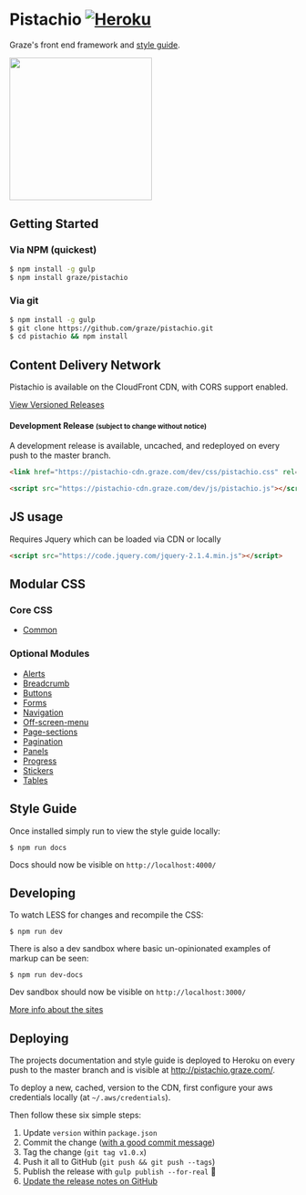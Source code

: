 # Pistachio [![Heroku](http://heroku-badge.herokuapp.com/?app=graze-pistachio&style=flat)](http://pistachio.graze.com)

Graze's front end framework and [style guide](http://pistachio.graze.com).

<img src="http://i.giphy.com/104bRNqTMy2wE.gif" width="250">

## Getting Started

### Via NPM (quickest)

```bash
$ npm install -g gulp
$ npm install graze/pistachio
```

### Via git

```bash
$ npm install -g gulp
$ git clone https://github.com/graze/pistachio.git
$ cd pistachio && npm install
```

## Content Delivery Network

Pistachio is available on the CloudFront CDN, with CORS support enabled.

[View Versioned Releases](https://github.com/graze/pistachio/releases)

#### Development Release <small>(subject to change without notice)</small>

A development release is available, uncached, and redeployed on every push to the master branch.

```html
<link href="https://pistachio-cdn.graze.com/dev/css/pistachio.css" rel="stylesheet">
```

```html
<script src="https://pistachio-cdn.graze.com/dev/js/pistachio.js"></script>
```

## JS usage

Requires Jquery which can be loaded via CDN or locally

```html
<script src="https://code.jquery.com/jquery-2.1.4.min.js"></script>
```

## Modular CSS

### Core CSS

 - [Common](https://pistachio-cdn.graze.com/dev/css/common.css)

### Optional Modules

 - [Alerts](https://pistachio-cdn.graze.com/dev/css/alerts.css)
 - [Breadcrumb](https://pistachio-cdn.graze.com/dev/css/breadcrumb.css)
 - [Buttons](https://pistachio-cdn.graze.com/dev/css/buttons.css)
 - [Forms](https://pistachio-cdn.graze.com/dev/css/forms.css)
 - [Navigation](https://pistachio-cdn.graze.com/dev/css/navigation.css)
 - [Off-screen-menu](https://pistachio-cdn.graze.com/dev/css/off-screen-menu.css)
 - [Page-sections](https://pistachio-cdn.graze.com/dev/css/page-sections.css)
 - [Pagination](https://pistachio-cdn.graze.com/dev/css/pagination.css)
 - [Panels](https://pistachio-cdn.graze.com/dev/css/panels.css)
 - [Progress](https://pistachio-cdn.graze.com/dev/css/progress.css)
 - [Stickers](https://pistachio-cdn.graze.com/dev/css/stickers.css)
 - [Tables](https://pistachio-cdn.graze.com/dev/css/tables.css)

## Style Guide

Once installed simply run to view the style guide locally:

```
$ npm run docs
```

Docs should now be visible on ```http://localhost:4000/```

## Developing

To watch LESS for changes and recompile the CSS:

```
$ npm run dev
```

There is also a dev sandbox where basic un-opinionated examples of markup can be seen:

```
$ npm run dev-docs
```

Dev sandbox should now be visible on ```http://localhost:3000/```

[More info about the sites](site/README.md)

## Deploying

The projects documentation and style guide is deployed to Heroku on every push to the master branch and is visible at http://pistachio.graze.com/.

To deploy a new, cached, version to the CDN, first configure your aws credentials locally (at `~/.aws/credentials`).

Then follow these six simple steps:

1. Update `version` within `package.json`
2. Commit the change ([with a good commit message](http://tbaggery.com/2008/04/19/a-note-about-git-commit-messages.html))
3. Tag the change (`git tag v1.0.x`)
4. Push it all to GitHub (`git push && git push --tags`)
5. Publish the release with `gulp publish --for-real` :rocket:
6. [Update the release notes on GitHub](https://github.com/graze/pistachio/tags)
